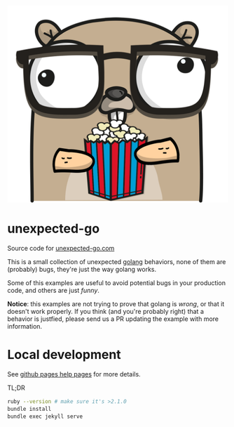 ![Gopherize.me gopher](gopher.png)

# unexpected-go

Source code for [unexpected-go.com](https://unexpected-go.com)

This is a small collection of unexpected [golang](https://golang.org/) behaviors, 
none of them are (probably) bugs, they're just the way golang works. 

Some of this examples are useful to avoid potential bugs in your production code,
and others are just _funny_.

**Notice**: this examples are not trying to prove that golang is _wrong_, or that it
doesn't work properly. If you think (and you're probably right) that a behavior
is justfied, please send us a PR updating the example with more information.

# Local development
See [github pages help pages](https://help.github.com/en/articles/setting-up-your-github-pages-site-locally-with-jekyll) 
for more details.

TL;DR
```sh
ruby --version # make sure it's >2.1.0 
bundle install
bundle exec jekyll serve 
```

